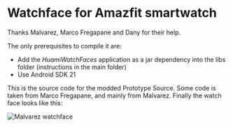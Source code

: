 # Watchface for Amazfit smartwatch

Thanks Malvarez, Marco Fregapane and Dany for their help.

The only prerequisites to compile it are:

* Add the *HuamiWatchFaces* application as a jar dependency into the libs folder (instructions in the main folder)
* Use Android SDK 21

This is the source code for the modded Prototype Source. Some code is taken from Marco Fregapane, and mainly from Malvarez.
Finally the watch face looks like this:

![Malvarez watchface](https://github.com/Nxsaul/AmazfitAPKs/blob/master/LBA97Watchfaces/prototype-source-Inverted/app/src/main/res/drawable-nodpi/preview.png)

